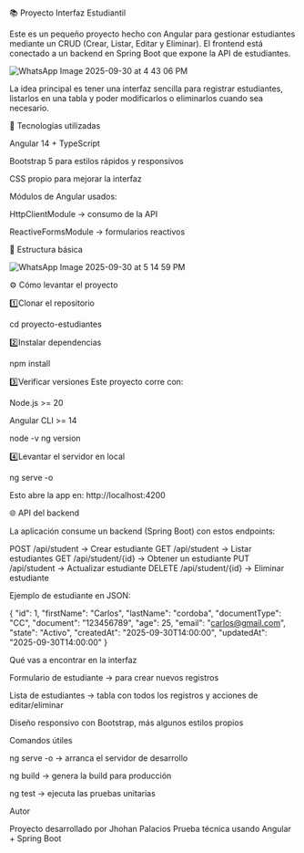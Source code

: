 📚 Proyecto Interfaz Estudiantil

Este es un pequeño proyecto hecho con Angular para gestionar estudiantes mediante un CRUD (Crear, Listar, Editar y Eliminar).
El frontend está conectado a un backend en Spring Boot que expone la API de estudiantes.

![WhatsApp Image 2025-09-30 at 4 43 06 PM](https://github.com/user-attachments/assets/89006128-d87a-476c-8996-1168a87484ad)


La idea principal es tener una interfaz sencilla para registrar estudiantes, listarlos en una tabla y poder modificarlos o eliminarlos cuando sea necesario.

🚀 Tecnologías utilizadas

Angular 14 + TypeScript

Bootstrap 5 para estilos rápidos y responsivos

CSS propio para mejorar la interfaz

Módulos de Angular usados:

HttpClientModule → consumo de la API

ReactiveFormsModule → formularios reactivos

📂 Estructura básica

![WhatsApp Image 2025-09-30 at 5 14 59 PM](https://github.com/user-attachments/assets/57f98b3c-a4e5-4bbe-b952-f46b34fedac4)


⚙️ Cómo levantar el proyecto

1️⃣Clonar el repositorio

cd proyecto-estudiantes


2️⃣Instalar dependencias

npm install


3️⃣Verificar versiones
Este proyecto corre con:

Node.js >= 20

Angular CLI >= 14

node -v
ng version


4️⃣Levantar el servidor en local

ng serve -o


Esto abre la app en: http://localhost:4200

🌐 API del backend

La aplicación consume un backend (Spring Boot) con estos endpoints:

POST /api/student → Crear estudiante
GET /api/student → Listar estudiantes
GET /api/student/{id} → Obtener un estudiante
PUT /api/student → Actualizar estudiante
DELETE /api/student/{id} → Eliminar estudiante

Ejemplo de estudiante en JSON:

{
  "id": 1,
  "firstName": "Carlos",
  "lastName": "cordoba",
  "documentType": "CC",
  "document": "123456789",
  "age": 25,
  "email": "carlos@gmail.com",
  "state": "Activo",
  "createdAt": "2025-09-30T14:00:00",
  "updatedAt": "2025-09-30T14:00:00"
}

 Qué vas a encontrar en la interfaz

Formulario de estudiante → para crear nuevos registros

Lista de estudiantes → tabla con todos los registros y acciones de editar/eliminar

Diseño responsivo con Bootstrap, más algunos estilos propios

 Comandos útiles

ng serve -o → arranca el servidor de desarrollo

ng build → genera la build para producción

ng test → ejecuta las pruebas unitarias

 Autor

Proyecto desarrollado por Jhohan Palacios
Prueba técnica usando Angular + Spring Boot
